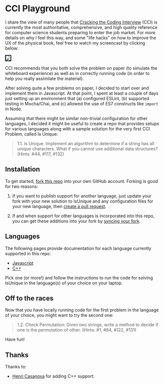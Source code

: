 # CCI Playground

I share the view of many people that [Cracking the Coding Interview](http://www.crackingthecodinginterview.com/) (CCI) is currently the most authoritative, comprehensive, and high quality reference for computer science students preparing to enter the job market. For more details on why I feel this way, and some "life hacks" on how to improve the UX of the physical book, feel free to watch my screencast by clicking below:

<a href="https://www.youtube.com/watch?v=M-4XRcoMuWs"><img style="border:2px solid black" src="https://github.com/ics-software-engineering/cci-playground/raw/master/images/how-to-get-competent.png"></a>

CCI recommends that you both solve the problem on paper (to simulate the whiteboard experience) as well as in correctly running code (in order to help you really assimilate the material). 

After solving quite a few problems on paper, I decided to start over and implement them in Javascript. At that point, I spent at least a couple of days just setting up an environment that (a) configured ESLint, (b) supported testing in Mocha/Chai, and (c) allowed the use of ES7 constructs like `import` in Node.

Assuming that there might be similar non-trivial configuration for other languages, I decided it might be useful to create a repo that provides setups for various languages along with a sample solution for the very first CCI Problem, called Is Unique:

<blockquote>
1.1. Is Unique: Implement an algorithm to determine if a string has all unique characters. What if you cannot use additional data structures? (Hints: #44, #117, #132)
</blockquote>


## Installation

To get started, [fork this repo](https://help.github.com/en/github/getting-started-with-github/fork-a-repo) into your own GitHub account.  Forking is good for two reasons:

  1. If you want to publish support for another language, just update your fork with your new solution to IsUnique and any configuration files for your new language, then [create a pull request](https://help.github.com/en/github/collaborating-with-issues-and-pull-requests/creating-a-pull-request-from-a-fork).

  2. If and when support for other languages is incorporated into this repo, you can get these additions into your fork by [syncing your fork](https://help.github.com/en/github/collaborating-with-issues-and-pull-requests/syncing-a-fork).

## Languages

The following pages provide documentation for each language currently supported in this repo:

  * [Javascript](README-javascript.md) 
  * [C++](README-cpp.md) 
  
Pick one (or more!) and follow the instructions to run the code for solving IsUnique in the language(s) of your choice on your laptop.

## Off to the races

Now that you have locally running code for the first problem in the language of your choice, you might want to try the second one:

<blockquote>
1.2. Check Permutation: Given two strings, write a method to decide if one is the permutation of other. (Hints: #1, #84, #122, #131)
</blockquote>

Have fun!

## Thanks

Thanks to:
 
  * [Henri Casanova](https://github.com/henricasanova) for adding C++ support.
